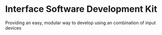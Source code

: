 Interface Software Development Kit
============
Providing an easy, modular way to develop using an combination of input devices
